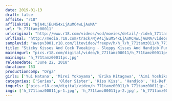 ```yaml
---
date: 2019-01-13
draft: false
affsite: "r18"
afflinkr18: "NjA4LjEuMS4xLjAuMC4wLjAuMA"
url: "h_771tamz00011"
urloriginal: "http://www.r18.com/videos/vod/movies/detail/-/id=h_771tamz00011"
urlfinal: "http://media.r18.com/track/NjA4LjEuMS4xLjAuMC4wLjAuMA/videos/vod/movies/detail/-/id=h_771tamz00011"
samplevid: "awspv3001.r18.com/litevideo/freepv/h/h_7/h_771tamz011/h_771tamz011_dmb_w.mp4"
title: "Sticky Kisses And Cock Tweaking - Sloppy Kisses And Handjob Fun -"
mainimgurl: "pics.r18.com/digital/video/h_771tamz00011/h_771tamz00011ps.jpg"
mainimgs: "h_771tamz00011ps.jpg"
releasedate: "June 22, 2018"
duration: 153
productioncomp: "Orga"
girls: ['Yui Hatano', 'Mirei Yokoyama', 'Erika Kitagawa', 'Aimi Yoshikawa', 'Ayane Suzukawa', 'Kanna Misaki', 'Ayano Kato', 'Iroha Narumiya', 'Ai Mukai', 'Tomoka Akari']
categories: ['Series', 'Older Sister', 'Kiss Kiss', 'Handjob', 'Hi-Def']
imgurls: ['pics.r18.com/digital/video/h_771tamz00011/h_771tamz00011jp-1.jpg', 'pics.r18.com/digital/video/h_771tamz00011/h_771tamz00011jp-2.jpg', 'pics.r18.com/digital/video/h_771tamz00011/h_771tamz00011jp-3.jpg', 'pics.r18.com/digital/video/h_771tamz00011/h_771tamz00011jp-4.jpg', 'pics.r18.com/digital/video/h_771tamz00011/h_771tamz00011jp-5.jpg', 'pics.r18.com/digital/video/h_771tamz00011/h_771tamz00011jp-6.jpg', 'pics.r18.com/digital/video/h_771tamz00011/h_771tamz00011jp-7.jpg', 'pics.r18.com/digital/video/h_771tamz00011/h_771tamz00011jp-8.jpg', 'pics.r18.com/digital/video/h_771tamz00011/h_771tamz00011jp-9.jpg', 'pics.r18.com/digital/video/h_771tamz00011/h_771tamz00011jp-10.jpg', 'pics.r18.com/digital/video/h_771tamz00011/h_771tamz00011jp-11.jpg', 'pics.r18.com/digital/video/h_771tamz00011/h_771tamz00011jp-12.jpg', 'pics.r18.com/digital/video/h_771tamz00011/h_771tamz00011jp-13.jpg', 'pics.r18.com/digital/video/h_771tamz00011/h_771tamz00011jp-14.jpg', 'pics.r18.com/digital/video/h_771tamz00011/h_771tamz00011jp-15.jpg', 'pics.r18.com/digital/video/h_771tamz00011/h_771tamz00011jp-16.jpg', 'pics.r18.com/digital/video/h_771tamz00011/h_771tamz00011jp-17.jpg', 'pics.r18.com/digital/video/h_771tamz00011/h_771tamz00011jp-18.jpg', 'pics.r18.com/digital/video/h_771tamz00011/h_771tamz00011jp-19.jpg', 'pics.r18.com/digital/video/h_771tamz00011/h_771tamz00011jp-20.jpg']
imgs: ['h_771tamz00011jp-1.jpg', 'h_771tamz00011jp-2.jpg', 'h_771tamz00011jp-3.jpg', 'h_771tamz00011jp-4.jpg', 'h_771tamz00011jp-5.jpg', 'h_771tamz00011jp-6.jpg', 'h_771tamz00011jp-7.jpg', 'h_771tamz00011jp-8.jpg', 'h_771tamz00011jp-9.jpg', 'h_771tamz00011jp-10.jpg', 'h_771tamz00011jp-11.jpg', 'h_771tamz00011jp-12.jpg', 'h_771tamz00011jp-13.jpg', 'h_771tamz00011jp-14.jpg', 'h_771tamz00011jp-15.jpg', 'h_771tamz00011jp-16.jpg', 'h_771tamz00011jp-17.jpg', 'h_771tamz00011jp-18.jpg', 'h_771tamz00011jp-19.jpg', 'h_771tamz00011jp-20.jpg']
---
```


